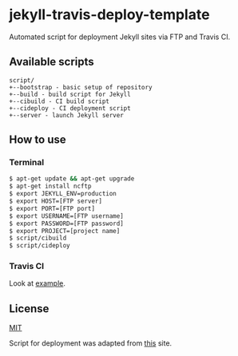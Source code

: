 # jekyll-travis-deploy-template

Automated script for deployment Jekyll sites via FTP and Travis CI.

## Available scripts
```
script/
+--bootstrap - basic setup of repository
+--build - build script for Jekyll
+--cibuild - CI build script
+--cideploy - CI deployment script
+--server - launch Jekyll server
```

## How to use

### Terminal
```bash
$ apt-get update && apt-get upgrade
$ apt-get install ncftp
$ export JEKYLL_ENV=production
$ export HOST=[FTP server]
$ export PORT=[FTP port]
$ export USERNAME=[FTP username]
$ export PASSWORD=[FTP password]
$ export PROJECT=[project name]
$ script/cibuild
$ script/cideploy
```

### Travis CI
Look at [example](.travis.yml).

## License
[MIT](LICENSE)

Script for deployment was adapted from [this](https://ajaykarwal.com/deploying-jekyll-using-travis-ci) site.
